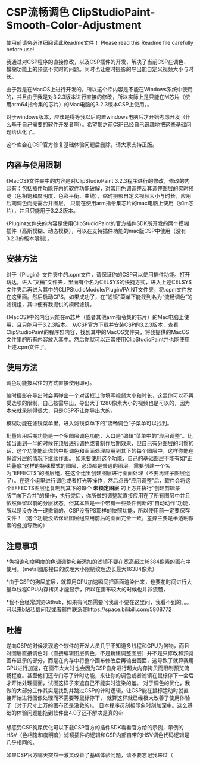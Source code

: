 # CSP流畅调色 ClipStudioPaint-Smooth-Color-Adjustment
使用前请务必详细阅读此Readme文件！
Please read this Readme file carefully before use!


我通过对CSP程序的直接修改，以及CSP插件的开发，解决了当前CSP在调色、模糊功能上的预览不实时的问题。同时也让缩时摄影的导出能自定义视频大小与时长。

由于我是在MacOS上进行开发的，所以这个库内容是不能在Windows系统中使用的，并且由于我是对3.2.3版本进行直接的修改，所以实际上是只能在M芯片（使用arm64指令集的芯片）的Mac电脑的3.2.3版本CSP上使用。。

对于windows版本，应该是得等我以后购置windows电脑后才开始考虑开发（什么基于自己需要的软件开发者啊）。希望那之前CSP已经自己识趣地把这些基础问题给优化了。

这个库会在CSP官方修复基础体验问题后删除，请大家支持正版。

## 内容与使用限制

《MacOS》文件夹中的内容是对ClipStudioPaint 3.2.3程序进行的修改，修改的内容有：包括插件功能在内的软件功能破解，对常用色调调整及其调整图层的实时预览（色相饱和度明度、色彩平衡、曲线），缩时摄影自定义视频大小与时长，应用后期调色而无需合并图层。
只能在使用arm指令集芯片的mac电脑上使用（如m芯片），并且只能用于3.2.3版本。

《Plugin》文件夹的内容是使用ClipStudioPaint的官方插件SDK所开发的两个模糊插件（高斯模糊、动态模糊），可以在支持插件功能的mac版CSP中使用（没有3.2.3的版本限制）。

## 安装方法

对于《Plugin》文件夹中的.cpm文件，请保证你的CSP可以使用插件功能。打开访达，进入“文稿”文件夹，里面有个名为CELSYS的快捷方式，进入上述CELSYS文件夹后再进入其中的CLIPStudioModule/Plugin/PAINT文件夹，将.cpm文件放在这里面。然后启动CPS，如果成功了，在“滤镜”菜单下能找到名为“流畅调色”的滤镜组，其中便有我提供的模糊滤镜。

《MacOS》中的内容只能在m芯片（或者其他arm指令集的芯片）的Mac电脑上使用，且只能用于3.2.3版本。
从CSP官方下载并安装CSP的3.2.3版本，查看ClipStudioPaint的程序包内容，找到其中的MacOS文件夹，将我提供的MacOS文件里的所有内容放入其中。然后你就可以正常使用ClipStudioPaint并也能使用上述.cpm文件了。

## 使用方法

调色功能按以往的方式直接使用即可。

缩时摄影在导出时会再弹出一个对话框让你填写视频大小和时长，这里你可以不再受选项的限制，自己按需导出，导出大于1280像素大小的视频也是可以的，因为本来就录制得很大，只是CSP不让你导出大的。

模糊功能在滤镜菜单里，进入滤镜菜单下的“流畅调色”子菜单可以找到。

批量应用后期功能是一个多图层调色功能，入口是“编辑”菜单中的“应用调整”。比如当画到一半的时候在顶层进行调色或者制作后期效果，但自己有分图层的习惯的话，这个功能能让你的中期调色和画面处理应用到其下的每个图层中，这样你能在保留分层的情况下继续作画。
如果要使用这个功能，自己的基础图层不能有如“正片叠底”这样的特殊模式的图层，必须都是普通的图层。需要创建一个名为“EFFECTS”的图层组，在这个组里创建图层进行画面处理（不要再建子图层组了）。在这个组里进行调色或者打光等操作，然后点击“应用调整”后，软件会将这个EFFECTS图层组复制到其下的每个 **未锁定图层** 的上方并执行“创建剪辑蒙版”“向下合并”的操作，执行完后，你所做的调整就直接应用在了所有图层中并且依然保留以前的分层状态。但其本质是一个带有一些条件判断的“自动动作”功能，所以是没办法一键撤销的，CSP没有PS那样的快照功能，所以使用前一定要保存文件！（这个功能没法保证图层组应用前后的画面完全一致，差异主要是半透明像素的叠加导致的）

## 注意事项

*色相饱和度明度的色调调整和新添加的滤镜不要在宽高超过16384像素的画布中使用。（metal图形接口的纹理大小限制纹理边长最大16384像素）

*由于CSP的狗屎底层，就算用GPU加速瞬间把画面渲染出来，也要花时间进行大量单线程CPU内存拷贝才能显示，所以在画布较大的时候也并非流畅，

*我不会经常浏览Github，如果有问题需要问我请不要在这里问，我看不到的。。。可以来b站私信问我或者邮件联系我https://space.bilibili.com/5808772

## 吐槽

逆向CSP的时候发现这个软件的开发人员几乎不知道多线程和GPU为何物，而且对图层直接调色时（直接编辑图层调色，不是新建调整图层）并不是只修改和预览画布显示的部分，而是在内存中将整个画布修改后再输出画面，这导致了就算我用GPU进行加速，在画布太大时也会因为CSP自身进行超大内存拷贝而限制预览流畅程度。甚至他们还专门写了计时功能，来让你的调色或者滤镜在鼠标停下一会后才开始处理画面，试图这样子来遮自己不能实时渲染的羞。 对于调色的优化，我做的大部分工作其实是找到并跳过CSP的计时逻辑，让CSP能在鼠标运动时就直接开始进行图像处理而不需要等鼠标停下， 就算这样就已经极大改善了使用体验了（对于尺寸上万的画布还是没救的）。
日本程序员刻板印象时刻加深中。这么基础的体验问题能拖到软件出4.0了还不解决是真的👍

想感受CSP狗屎优化可以下载CSP官方的插件SDK看看官方给的示例，示例的HSV（色相饱和度明度）滤镜插件的逻辑和CSP内部自带的HSV调色代码逻辑是几乎相同的。

如果CSP官方哪天突然一激灵改善了基础体验问题，请不要忘记我来过（

